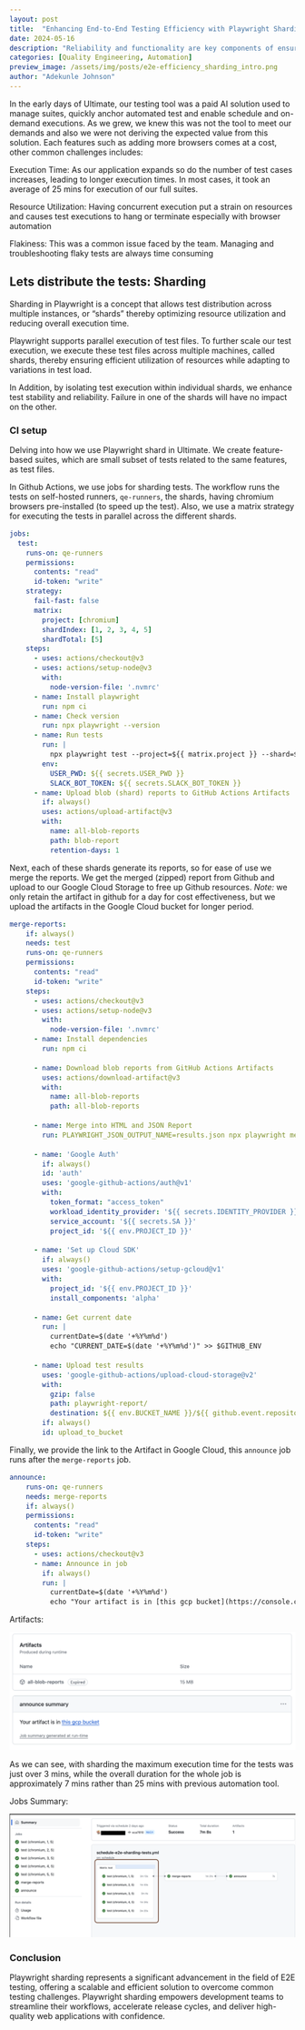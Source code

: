 ```yaml
---
layout: post
title:  "Enhancing End-to-End Testing Efficiency with Playwright Sharding"
date: 2024-05-16
description: "Reliability and functionality are key components of ensuring quality of our web applications. End-to-End (E2E) Testing plays a primary role in this aspect by allowing developers to simulate different user scenarios on the developed application and validate its behavior. As applications grow in complexity, so do the challenges associated with E2E testing. One of the emerging solutions to address these challenges is Sharding."
categories: [Quality Engineering, Automation]
preview_image: /assets/img/posts/e2e-efficiency_sharding_intro.png
author: "Adekunle Johnson"
---
```


In the early days of Ultimate, our testing tool was a paid AI solution used to manage suites, quickly anchor automated test and enable schedule and on-demand executions. As we grew, we knew this was not the tool to meet our demands and also we were not deriving the expected value from this solution. Each features such as adding more browsers comes at a cost, other common challenges includes:

Execution Time: As our application expands so do the number of test cases increases, leading to longer execution times. In most cases, it took an average of 25 mins for execution of our full suites.

Resource Utilization: Having concurrent execution put a strain on resources and causes test executions to hang or terminate especially with browser automation

Flakiness: This was a common issue faced by the team. Managing and troubleshooting flaky tests are always time consuming

## Lets distribute the tests: Sharding

Sharding in Playwright is a concept that allows test distribution across multiple instances, or “shards” thereby optimizing resource utilization and reducing overall execution time.

Playwright supports parallel execution of test files. To further scale our test execution, we execute these test files across multiple machines, called shards, thereby ensuring efficient utilization of resources while adapting to variations in test load.

In Addition, by isolating test execution within individual shards, we enhance test stability and reliability. Failure in one of the shards will have no impact on the other.

### CI setup

Delving into how we use Playwright shard in Ultimate. We create feature-based suites, which are small subset of tests related to the same features, as test files. 

In Github Actions, we use jobs for sharding tests. The workflow runs the tests on self-hosted runners, `qe-runners`, the shards, having chromium browsers pre-installed (to speed up the test). Also, we use a matrix strategy for executing the tests in parallel across the different shards.

```yaml
jobs:
  test:
    runs-on: qe-runners
    permissions:
      contents: "read"
      id-token: "write"
    strategy:
      fail-fast: false
      matrix:
        project: [chromium]
        shardIndex: [1, 2, 3, 4, 5]
        shardTotal: [5]
    steps:
      - uses: actions/checkout@v3
      - uses: actions/setup-node@v3
        with:
          node-version-file: '.nvmrc'
      - name: Install playwright
        run: npm ci
      - name: Check version
        run: npx playwright --version
      - name: Run tests
        run: |
          npx playwright test --project=${{ matrix.project }} --shard=${{ matrix.shardIndex }}/${{ matrix.shardTotal }}
        env:
          USER_PWD: ${{ secrets.USER_PWD }}
          SLACK_BOT_TOKEN: ${{ secrets.SLACK_BOT_TOKEN }}
      - name: Upload blob (shard) reports to GitHub Actions Artifacts
        if: always()
        uses: actions/upload-artifact@v3
        with:
          name: all-blob-reports
          path: blob-report
          retention-days: 1
```

Next, each of these shards generate its reports, so for ease of use we merge the reports. We get the merged (zipped) report from Github and upload to our Google Cloud Storage to free up Github resources.
*Note:* we only retain the artifact in github for a day for cost effectiveness, but we upload the artifacts in the Google Cloud bucket for longer period.

```yaml
merge-reports:
    if: always()
    needs: test       
    runs-on: qe-runners
    permissions:
      contents: "read"
      id-token: "write"
    steps:
      - uses: actions/checkout@v3
      - uses: actions/setup-node@v3
        with:
          node-version-file: '.nvmrc'
      - name: Install dependencies
        run: npm ci
                    
      - name: Download blob reports from GitHub Actions Artifacts
        uses: actions/download-artifact@v3
        with:
          name: all-blob-reports
          path: all-blob-reports
                    
      - name: Merge into HTML and JSON Report
        run: PLAYWRIGHT_JSON_OUTPUT_NAME=results.json npx playwright merge-reports --reporter=html,json ./all-blob-reports
                    
      - name: 'Google Auth'
        if: always()
        id: 'auth'
        uses: 'google-github-actions/auth@v1'
        with:
          token_format: "access_token"
          workload_identity_provider: '${{ secrets.IDENTITY_PROVIDER }}'
          service_account: '${{ secrets.SA }}'
          project_id: '${{ env.PROJECT_ID }}'
      
      - name: 'Set up Cloud SDK'
        if: always()
        uses: 'google-github-actions/setup-gcloud@v1'
        with:
          project_id: '${{ env.PROJECT_ID }}'
          install_components: 'alpha'

      - name: Get current date
        run: |
          currentDate=$(date '+%Y%m%d')
          echo "CURRENT_DATE=$(date '+%Y%m%d')" >> $GITHUB_ENV
  
      - name: Upload test results
        uses: 'google-github-actions/upload-cloud-storage@v2'
        with:
          gzip: false
          path: playwright-report/
          destination: ${{ env.BUCKET_NAME }}/${{ github.event.repository.name }}/${{ env.CURRENT_DATE }}/scheduled/
        if: always()
        id: upload_to_bucket
```

Finally, we provide the link to the Artifact in Google Cloud, this `announce` job runs after the `merge-reports` job.

```yaml
announce:
    runs-on: qe-runners
    needs: merge-reports
    if: always()
    permissions:
      contents: "read"
      id-token: "write"
    steps:
      - uses: actions/checkout@v3
      - name: Announce in job
        if: always()
        run: |
          currentDate=$(date '+%Y%m%d')
          echo "Your artifact is in [this gcp bucket](https://console.cloud.google.com/storage/browser/${{ env.BUCKET_NAME }}/${{ github.event.repository.name }}/$currentDate/) " >> $GITHUB_STEP_SUMMARY
```

Artifacts:

![GCS Upload link ](../assets/img/posts/e2e-efficiency_gcs.png)

As we can see, with sharding the maximum execution time for the tests was just over 3 mins, while the overall duration for the whole job is approximately 7 mins rather than 25 mins with previous automation tool.

Jobs Summary:
 
![Workflow Job Summary](../assets/img/posts/e2e-efficiency_job_summary.png)

### Conclusion

Playwright sharding represents a significant advancement in the field of E2E testing, offering a scalable and efficient solution to overcome common testing challenges. Playwright sharding empowers development teams to streamline their workflows, accelerate release cycles, and deliver high-quality web applications with confidence.

